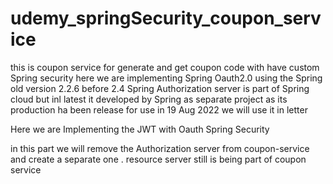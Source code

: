 # udemy_springSecurity_coupon_service
this is coupon service for generate and get coupon code with have custom Spring security 
here we are implementing  Spring Oauth2.0 using the Spring old version 2.2.6 before 2.4 Spring Authorization server 
is part of Spring cloud but inl latest it developed by Spring as separate project as its production ha been release for use in 19 Aug 2022 we  will use it in letter

Here we are Implementing the JWT with Oauth Spring Security 

in this  part we will remove the Authorization server from coupon-service and create a separate one .
resource server still is being part of coupon service 
